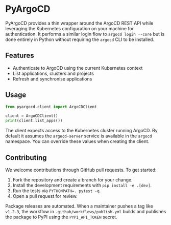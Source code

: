 # PyArgoCD

PyArgoCD provides a thin wrapper around the ArgoCD REST API while
leveraging the Kubernetes configuration on your machine for authentication.
It performs a similar login flow to `argocd login --core` but is done
entirely in Python without requiring the `argocd` CLI to be installed.

## Features

* Authenticate to ArgoCD using the current Kubernetes context
* List applications, clusters and projects
* Refresh and synchronise applications

## Usage

```python
from pyargocd.client import ArgoCDClient

client = ArgoCDClient()
print(client.list_apps())
```

The client expects access to the Kubernetes cluster running ArgoCD. By
default it assumes the `argocd-server` service is available in the
`argocd` namespace. You can override these values when creating the
client.

## Contributing

We welcome contributions through GitHub pull requests. To get started:

1. Fork the repository and create a branch for your change.
2. Install the development requirements with `pip install -e .[dev]`.
3. Run the tests via `PYTHONPATH=. pytest -q`.
4. Open a pull request for review.

Package releases are automated. When a maintainer pushes a tag like
`v1.2.3`, the workflow in `.github/workflows/publish.yml` builds and
publishes the package to PyPI using the `PYPI_API_TOKEN` secret.
